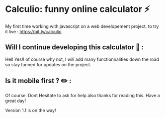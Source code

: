 # Calculio: funny online calculator :zap:

My first time working with javascript on a web developement project.
to try it live : https://bit.ly/calculio

## Will I continue developing this calculator :checkered_flag: :

Hell Yes!! of course why not, I will add many functionnalities down the road so stay tunned for updates on the project.


## Is it mobile first ? :pencil2: :

Of course.
Dont Hesitate to ask for help also thanks for reading this. Have a great day!


Version 1.1 is on the way! 

